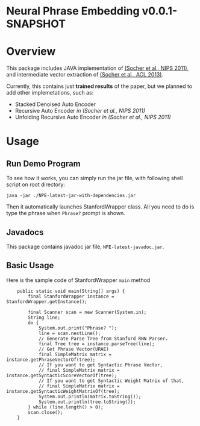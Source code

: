 Neural Phrase Embedding v0.0.1-SNAPSHOT
=======================================

# Overview

This package includes JAVA implementation of [(Socher et al., NIPS 2011)](http://www.socher.org/index.php/Main/DynamicPoolingAndUnfoldingRecursiveAutoencodersForParaphraseDetection), and intermediate vector extraction of [(Socher et al., ACL 2013)](http://www.socher.org/index.php/Main/ParsingWithCompositionalVectorGrammars).

Currently, this contains just __trained results__ of the paper, but we planned to add other implemetations, such as:

- Stacked Denoised Auto Encoder
- Recursive Auto Encoder *in (Socher et al., NIPS 2011)*
- Unfolding Recursive Auto Encoder *in (Socher et al., NIPS 2011)*

# Usage

## Run Demo Program
To see how it works, you can simply run the jar file, with following shell script on root directory:

```
java -jar ./NPE-latest-jar-with-dependencies.jar
```

Then it automatically launches StanfordWrapper class. All you need to do is type the phrase when `Phrase?` prompt is shown.

## Javadocs
This package contains javadoc jar file, `NPE-latest-javadoc.jar`.

## Basic Usage
Here is the sample code of StanfordWrapper `main` method

```
	public static void main(String[] args) {
		final StanfordWrapper instance = StanfordWrapper.getInstance();

		final Scanner scan = new Scanner(System.in);
		String line;
		do {
			System.out.print("Phrase? ");
			line = scan.nextLine();
			// Generate Parse Tree from Stanford RNN Parser.
			final Tree tree = instance.parseTree(line);
			// Get Phrase Vector(URAE)
			final SimpleMatrix matrix = instance.getPhraseVectorOf(tree);
			// If you want to get Syntactic Phrase Vector,
			// final SimpleMatrix matrix = instance.getSyntacticScoreVectorOf(tree);
			// If you want to get Syntactic Weight Matrix of that,
			// final SimpleMatrix matrix = instance.getSyntacticWeightMatrixOf(tree);
			System.out.println(matrix.toString());
			System.out.println(tree.toString());
		} while (line.length() > 0);
		scan.close();
	}
```